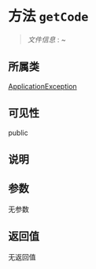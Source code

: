 # 方法 `getCode`

> *文件信息* : ~

## 所属类 

[ApplicationException](../ApplicationException.md)

## 可见性

public

## 说明



## 参数


无参数


## 返回值

无返回值
